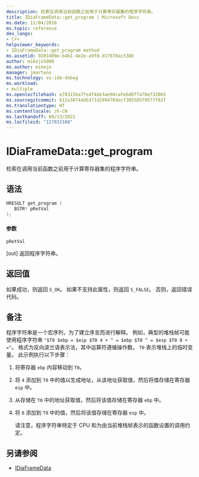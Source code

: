 ```yaml
---
description: 检索在调用当前函数之前用于计算寄存器集的程序字符串。
title: IDiaFrameData::get_program | Microsoft Docs
ms.date: 11/04/2016
ms.topic: reference
dev_langs:
- C++
helpviewer_keywords:
- IDiaFrameData::get_program method
ms.assetid: 9201409e-b4b1-4e2e-a9f8-d17678ac538b
author: mikejo5000
ms.author: mikejo
manager: jmartens
ms.technology: vs-ide-debug
ms.workload:
- multiple
ms.openlocfilehash: e78315ba7fe4f4de3ae94cafe6d8ffa78ef32065
ms.sourcegitcommit: b12a38744db371d2894769ecf305585f9577792f
ms.translationtype: HT
ms.contentlocale: zh-CN
ms.lasthandoff: 09/13/2021
ms.locfileid: "127832108"
---
```

# <a name="idiaframedataget_program"></a>IDiaFrameData::get_program
检索在调用当前函数之前用于计算寄存器集的程序字符串。

## <a name="syntax"></a>语法

```C++
HRESULT get_program ( 
   BSTR* pRetVal
);
```

#### <a name="parameters"></a>参数
 `pRetVal`

[out] 返回程序字符串。

## <a name="return-value"></a>返回值
 如果成功，则返回 `S_OK`。 如果不支持此属性，则返回 `S_FALSE`。 否则，返回错误代码。

## <a name="remarks"></a>备注
 程序字符串是一个宏序列，为了建立序言而进行解释。 例如，典型的堆栈帧可能使用程序字符串 `"$T0 $ebp = $eip $T0 4 + ^ = $ebp $T0 ^ = $esp $T0 8 + ="`。 格式为反向波兰语表示法，其中运算符遵循操作数。 `T0` 表示堆栈上的临时变量。 此示例执行以下步骤：

1. 将寄存器 `ebp` 内容移动到 `T0`。

2. 将 `4` 添加到 `T0` 中的值以生成地址，从该地址获取值，然后将值存储在寄存器 `eip` 中。

3. 从存储在 `T0` 中的地址获取值，然后将该值存储在寄存器 `ebp` 中。

4. 将 `8` 添加到 `T0` 中的值，然后将该值存储在寄存器 `esp` 中。

   请注意，程序字符串特定于 CPU 和为由当前堆栈帧表示的函数设置的调用约定。

## <a name="see-also"></a>另请参阅
- [IDiaFrameData](../../debugger/debug-interface-access/idiaframedata.md)
